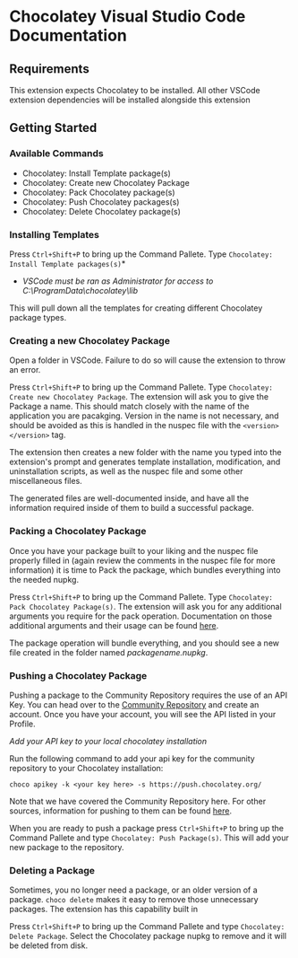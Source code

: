 # Chocolatey Visual Studio Code Documentation

## Requirements

This extension expects Chocolatey to be installed.
All other VSCode extension dependencies will be installed alongside this extension

## Getting Started

### Available Commands

- Chocolatey: Install Template package(s)
- Chocolatey: Create new Chocolatey Package
- Chocolatey: Pack Chocolatey package(s)
- Chocolatey: Push Chocolatey packages(s)
- Chocolatey: Delete Chocolatey package(s)

### Installing Templates

Press `Ctrl+Shift+P` to bring up the Command Pallete. Type `Chocolatey: Install Template packages(s)`*

* _VSCode must be ran as Administrator for access to C:\ProgramData\chocolatey\lib_

This will pull down all the templates for creating different Chocolatey package types.

### Creating a new Chocolatey Package

Open a folder in VSCode. Failure to do so will cause the extension to throw an error.

Press `Ctrl+Shift+P` to bring up the Command Pallete. Type `Chocolatey: Create new Chocolatey Package`. The extension will ask you to give the Package a name. This should match closely with the name of the application you are pacakging. Version in the name is not necessary, and should be avoided as this is handled in the nuspec file with the `<version></version>` tag.

The extension then creates a new folder with the name you typed into the extension's prompt and generates template installation, modification, and uninstallation scripts, as well as the nuspec file and some other miscellaneous files.

The generated files are well-documented inside, and have all the information required inside of them to build a successful package.

### Packing a Chocolatey Package

Once you have your package built to your liking and the nuspec file properly filled in (again review the comments in the nuspec file for more information) it is time to Pack the package, which bundles everything into the needed nupkg.

Press `Ctrl+Shift+P` to bring up the Command Pallete. Type `Chocolatey: Pack Chocolatey Package(s)`. The extension will ask you for any additional arguments you require for the pack operation. Documentation on those additional arguments and their usage can be found [here]('https://github.com/chocolatey/choco/wiki/CommandsPack').

The package operation will bundle everything, and you should see a new file created in the folder named _packagename.nupkg_.

### Pushing a Chocolatey Package

Pushing a package to the Community Repository requires the use of an API Key. You can head over to the [Community Repository]('https://chocolatey.org/packages') and create an account. Once you have your account, you will see the API listed in your Profile.

*Add your API key to your local chocolatey installation*

Run the following command to add your api key for the community repository to your Chocolatey installation:

`choco apikey -k <your key here> -s https://push.chocolatey.org/`

Note that we have covered the Community Repository here. For other sources, information for pushing to them can be found [here]('https://github.com/chocolatey/choco/wiki/CommandsPush').

When you are ready to push a package press `Ctrl+Shift+P` to bring up the Command Pallete and type `Chocolatey: Push Package(s)`. This will add your new package to the repository.

### Deleting a Package

Sometimes, you no longer need a package, or an older version of a package. `choco delete` makes it easy to remove those unnecessary packages. The extension has this capability built in

Press `Ctrl+Shift+P` to bring up the Command Pallete and type `Chocolatey: Delete Package`. Select the Chocolatey package nupkg to remove and it will be deleted from disk.
